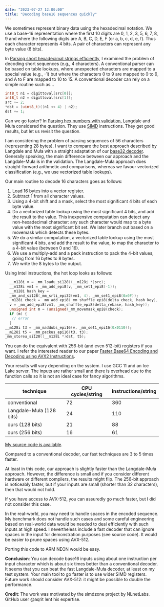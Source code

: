 ```yaml
---
date: "2023-07-27 12:00:00"
title: "Decoding base16 sequences quickly"
---
```




We sometimes represent binary data using the hexadecimal notation. We use a base-16 representation where the first 10 digits are 0, 1, 2, 3, 5, 6, 7, 8, 9 and where the following digits are A, B, C, D, E, F (or a, b, c, d, e, f). Thus each character represents 4 bits. A pair of characters can represent any byte value (8 bits).

In [Parsing short hexadecimal strings efficiently](/lemire/blog/2019/04/17/parsing-short-hexadecimal-strings-efficiently/), I examined the problem of decoding short sequences (e.g., 4 characters). A conventional parser can be based on table lookups, where unexpected characters are mapped to a special value (e.g., -1) but where the characters 0 to 9 are mapped to 0 to 9, and A to F are mapped to 10 to 15. A conventional decoder can rely on a simple routine such as&hellip;
```C
int8_t n1 = digittoval[src[0]];
int8_t n2 = digittoval[src[1]];
src += 2;
*dst = (uint8_t)((n1 << 4) | n2);
dst += 1;

```


Can we go faster? In [Parsing hex numbers with validation](http://0x80.pl/notesen/2022-01-17-validating-hex-parse.html), Langdale and Muła considered the question. They use [SIMD](https://en.wikipedia.org/wiki/Single_instruction,_multiple_data) instructions. They get good results, but let us revisit the question.

I am considering the problem of parsing sequences of 56 characters (representing 28 bytes). I want to compare the best approach described by Langdale and Muła with a straight adaptation of our [base32 decoder](/lemire/blog/2023/07/20/fast-decoding-of-base32-strings/). Generally speaking, the main difference between our approach and the Langdale-Muła is in the validation. The Langdale-Muła approach does straight-forward arithmetic and comparisons, whereas we favour vectorized classification (e.g., we use vectorized table lookups).

Our main routine to decode 16 characters goes as follows:

1. Load 16 bytes into a vector register.
1. Subtract 1 from all character values.
1. Using a 4-bit shift and a mask, select the most significant 4 bits of each byte value.
1. Do a vectorized table lookup using the most significant 4 bits, and add the result to the value. This inexpensive computation can detect any non-hexadecimal character: any such character would map to a byte value with the most significant bit set. We later branch out based on a movemask which detects these bytes.
1. We do a similar computation, a vectorized table lookup using the most significant 4 bits, and add the result to the value, to map the character to a 4-bit value (between 0 and 16).
1. We use a multiply-add and a pack instruction to pack the 4-bit values, going from 16 bytes to 8 bytes.
1. We write the 8 bytes to the output.


Using Intel instructions, the hot loop looks as follows:
```C
  __m128i v = _mm_loadu_si128((__m128i *)src);
  __m128i vm1 = _mm_add_epi8(v, _mm_set1_epi8(-1));
  __m128i hash_key =
  _mm_and_si128(_mm_srli_epi32(vm1, 4), _mm_set1_epi8(0x0F));
 __m128i check = _mm_add_epi8(_mm_shuffle_epi8(delta_check, hash_key), vm1);
  v = _mm_add_epi8(vm1, _mm_shuffle_epi8(delta_rebase, hash_key));
  unsigned int m = (unsigned)_mm_movemask_epi8(check);
  if (m) {
   // error
  }
__m128i t3 = _mm_maddubs_epi16(v, _mm_set1_epi16(0x0110));
__m128i t5 = _mm_packus_epi16(t3, t3);
_mm_storeu_si128((__m128i *)dst, t5);

```


You can do the equivalent with 256-bit (and even 512-bit) registers if you want. I refer the interested reader to our paper [Faster Base64 Encoding and Decoding using AVX2 Instructions](https://arxiv.org/abs/1704.00605).

Your results will vary depending on the system. I use GCC 11 and an Ice Lake server. The inputs are rather small and there is overhead due to the function calls so it is not an ideal case for fancy algorithms.

technique                |CPU cycles/string        |instructions/string      |
-------------------------|-------------------------|-------------------------|
conventional             |72                       |360                      |
Langdale-Muła (128 bits) |24                       |110                      |
ours (128 bits)          |21                       |88                       |
ours (256 bits)          |16                       |61                       |


[My source code is available](https://github.com/lemire/Code-used-on-Daniel-Lemire-s-blog/tree/master/2023/07/27).

Compared to a conventional decoder, our fast techniques are 3 to 5 times faster.

At least in this code, our approach is slightly faster than the Langdale-Muła approach. However, the difference is small and if you consider different hardware or different compilers, the results might flip. The 256-bit approach is noticeably faster, but if your inputs are small (shorter than 32 characters), then that would not hold.

If you have access to AVX-512, you can assuredly go much faster, but I did not consider this case.

In the real-world, you may need to handle spaces in the encoded sequence. My benchmark does not handle such cases and some careful engineering based on real-world data would be needed to deal efficiently with such inputs at high speed. I nevertheless include a fast decoder that can ignore spaces in the input for demonstration purposes (see source code). It would be easier to prune spaces using AVX-512.

Porting this code to ARM NEON would be easy.

__Conclusion__: You can decode base16 inputs using about one instruction per input character which is about six times better than a conventional decoder. It seems that you can beat the fast Langdale-Muła decoder, at least on my test system. Your main tool to go faster is to use wider SIMD registers. Future work should consider AVX-512: it might be possible to double the performance.

__Credit__: The work was motivated by the simdzone project by NLnetLabs. GitHub user @aqrit lent his expertise.


